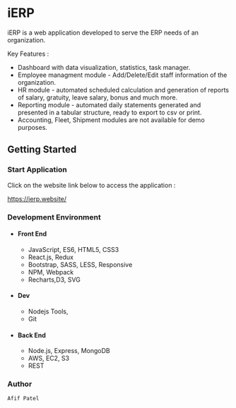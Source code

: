 # iERP

iERP is a web application developed to serve the ERP needs of an organization. 

Key Features :
- Dashboard with data visualization, statistics, task manager.
- Employee managment module - Add/Delete/Edit staff information of the organization.
- HR module - automated scheduled calculation and generation of reports of salary, gratuity, leave salary, bonus and much more. 
- Reporting module - automated daily statements generated and presented in a tabular structure, ready to export to csv or print.
- Accounting, Fleet, Shipment modules are not available for demo purposes.

## Getting Started

### Start Application
                                                          
  Click on the website link below to access the application : 
  
  https://ierp.website/

### Development Environment

* #### Front End
	* JavaScript, ES6, HTML5, CSS3
	* React.js, Redux
	* Bootstrap, SASS, LESS, Responsive
	* NPM, Webpack
	* Recharts,D3, SVG

* #### Dev
	* Nodejs Tools,
	* Git
	
* #### Back End
	* Node.js, Express, MongoDB
	* AWS, EC2, S3
	* REST

### Author

    Afif Patel
